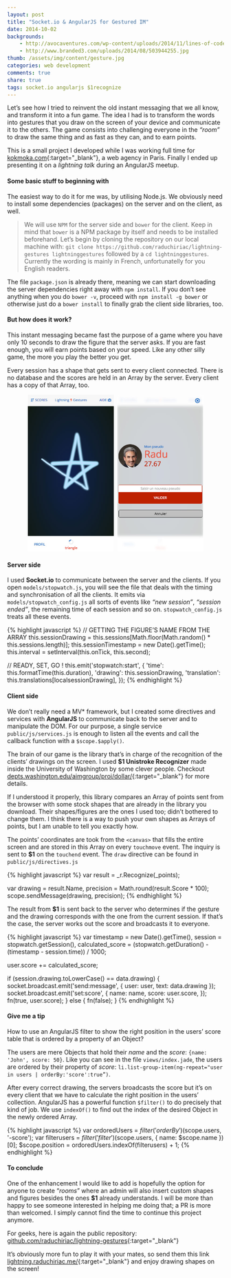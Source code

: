 ```yaml
---
layout: post
title: "Socket.io & AngularJS for Gestured IM"
date: 2014-10-02
backgrounds:
    - http://avocaventures.com/wp-content/uploads/2014/11/lines-of-code.jpg
    - http://www.branded3.com/uploads/2014/08/503944255.jpg
thumb: /assets/img/content/gesture.jpg
categories: web development
comments: true
share: true
tags: socket.io angularjs $1recognize
---
```

Let’s see how I tried to reinvent the old instant messaging that we all know, and transform it into a fun game. The idea I had is to transform the words into gestures that you draw on the screen of your device and communicate it to the others. The game consists into challenging everyone in the *“room”* to draw the same thing and as fast as they can, and to earn points.

This is a small project I developed while I was working full time for [kokmoka.com](http://kokmoka.com){:target="_blank"}, a web agency in Paris. Finally I ended up presenting it on a *lightning talk* during an AngularJS meetup.

#### Some basic stuff to beginning with

The easiest way to do it for me was, by utilising Node.js. We obviously need to install some dependencies (packages) on the server and on the client, as well.

> We will use `NPM` for the server side and `bower` for the client. Keep in mind that `bower` is a NPM package by itself and needs to be installed beforehand. Let’s begin by cloning the repository on our local machine with:
`git clone https://github.com/raduchiriac/lightning-gestures lightninggestures` followed by a `cd lightninggestures`. Currently the wording is mainly in French, unfortunatelly for you English readers.

The file `package.json` is already there, meaning we can start downloading the server dependencies right away with `npm install`. If you don’t see anything when you do `bower -v`, proceed with `npm install -g bower` or otherwise just do a `bower install` to finally grab the client side libraries, too.

#### But how does it work?

This instant messaging became fast the purpose of a game where you have only 10 seconds to draw the figure that the server asks. If you are fast enough, you will earn points based on your speed. Like any other silly game, the more you play the better you get.

Every session has a shape that gets sent to every client connected. There is no database and the scores are held in an Array by the server. Every client has a copy of that Array, too.

<p style="text-align:center;">
<img src="/assets/img/content/geste1.jpg" alt="Geste1" title="Shape drawing" style="max-width: 200px;display:inline-block;">&nbsp;
<img src="/assets/img/content/geste2.jpg" alt="Geste2" title="User profile" style="max-width: 200px;display:inline-block;">
</p>

#### Server side

I used **Socket.io** to communicate between the server and the clients. If you open `models/stopwatch.js`, you will see the file that deals with the timing and synchronisation of all the clients. It emits via `models/stopwatch_config.js` all sorts of events like *“new session”*, *“session ended”*, the remaining time of each session and so on. `stopwatch_config.js` treats all these events.

{% highlight javascript %}
// GETTING THE FIGURE’S NAME FROM THE ARRAY
this.sessionDrawing = this.sessions[Math.floor(Math.random() * this.sessions.length)];
this.sessionTimestamp = new Date().getTime();
this.interval = setInterval(this.onTick, this.second);

// READY, SET, GO !
this.emit('stopwatch:start', {
    'time': this.formatTime(this.duration),
    'drawing': this.sessionDrawing,
    'translation': this.translations[localsessionDrawing],
});
{% endhighlight %}

#### Client side

We don’t really need a MV* framework, but I created some directives and services with **AngularJS** to communicate back to the server and to manipulate the DOM. For our purpose, a single service `public/js/services.js` is enough to listen all the events and call the callback function with a `$scope.$apply()`.

The brain of our game is the library that’s in charge of the recognition of the clients’ drawings on the screen. I used **$1 Unistroke Recognizer** made inside the University of Washington by some clever people. Checkout [depts.washington.edu/aimgroup/proj/dollar/](https://depts.washington.edu/aimgroup/proj/dollar/){:target="_blank"} for more details.

If I understood it properly, this library compares an Array of points sent from the browser with some stock shapes that are already in the library you download. Their shapes/figures are the ones I used too; didn’t bothered to change them. I think there is a way to push your own shapes as Arrays of points, but I am unable to tell you exactly how.

The points’ coordinates are took from the `<canvas>` that fills the entire screen and are stored in this Array on every `touchmove` event. The inquiry is sent to **$1** on the `touchend` event. The `draw` directive can be found in `public/js/directives.js`

{% highlight javascript %}
var result = _r.Recognize(_points);

var drawing = result.Name,
  precision = Math.round(result.Score * 100);
scope.sendMessage(drawing, precision);
{% endhighlight %}

The result from **$1** is sent back to the server who determines if the gesture and the drawing corresponds with the one from the current session. If that’s the case, the server works out the score and broadcasts it to everyone.

{% highlight javascript %}
var timestamp = new Date().getTime(),
  session = stopwatch.getSession(),
  calculated_score = (stopwatch.getDuration() - (timestamp - session.time)) / 1000;

user.score += calculated_score;

if (session.drawing.toLowerCase() == data.drawing) {
  socket.broadcast.emit('send:message', {
    user: user,
    text: data.drawing
  });
  socket.broadcast.emit('set:score', {
    name: name,
    score: user.score,
  });
  fn(true, user.score);
} else {
  fn(false);
}
{% endhighlight %}

#### Give me a tip

How to use an AngularJS filter to show the right position in the users’ score table that is ordered by a property of an Object?

The users are mere Objects that hold their *name* and the *score*: `{name: 'John', score: 50}`. Like you can see in the file `views/index.jade`, the users are ordered by their property of *score*: `li.list-group-item(ng-repeat="user in users | orderBy:'score':true”)`.

After every correct drawing, the servers broadcasts the score but it’s on every client that we have to calculate the right position in the users’ collection. AngularJS has a powerful function `$filter()` to do precisely that kind of job. We use `indexOf()` to find out the index of the desired Object in the newly ordered Array.

{% highlight javascript %}
var ordoredUsers = $filter('orderBy')($scope.users, '-score');
var filterusers = $filter('filter')($scope.users, {
    name: $scope.name
})[0];
$scope.position = ordoredUsers.indexOf(filterusers) + 1;
{% endhighlight %}

#### To conclude

One of the enhancement I would like to add is hopefully the option for anyone to create “*rooms*” where an admin will also insert custom shapes and figures besides the ones **$1** already understands. I will be more than happy to see someone interested in helping me doing that; a PR is more than welcomed. I simply cannot find the time to continue this project anymore.

For geeks, here is again the public repository:
[github.com/raduchiriac/lightning-gestures](https://github.com/raduchiriac/lightning-gestures){:target="_blank"}

It’s obviously more fun to play it with your mates, so send them this link [lightning.raduchiriac.me/](http://lightning.raduchiriac.me/){:target="_blank"} and enjoy drawing shapes on the screen!

